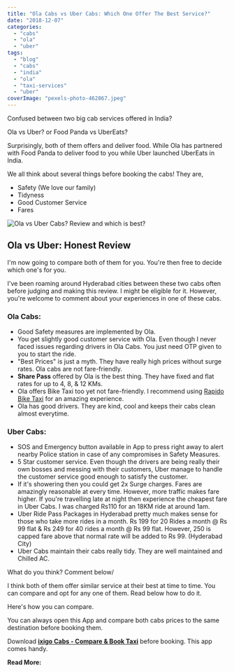 ```yaml
---
title: "Ola Cabs vs Uber Cabs: Which One Offer The Best Service?"
date: "2018-12-07"
categories: 
  - "cabs"
  - "ola"
  - "uber"
tags: 
  - "blog"
  - "cabs"
  - "india"
  - "ola"
  - "taxi-services"
  - "uber"
coverImage: "pexels-photo-462867.jpeg"
---
```


Confused between two big cab services offered in India?

Ola vs Uber? or Food Panda vs UberEats?

Surprisingly, both of them offers and deliver food. While Ola has partnered with Food Panda to deliver food to you while Uber launched UberEats in India. 

We all think about several things before booking the cabs! They are,

- Safety (We love our family)
- Tidyness
- Good Customer Service
- Fares

![Ola vs Uber Cabs? Review and which is best?](/posts/2018/12/images/pexels-photo-462867-1024x576.jpeg)

## Ola vs Uber: Honest Review

I'm now going to compare both of them for you. You're then free to decide which one's for you.

I've been roaming around Hyderabad cities between these two cabs often before judging and making this review. I might be eligible for it. However, you're welcome to comment about your experiences in one of these cabs.

### Ola Cabs:

- Good Safety measures are implemented by Ola.
- You get slightly good customer service with Ola. Even though I never faced issues regarding drivers in Ola Cabs. You just need OTP given to you to start the ride. 
- "Best Prices" is just a myth. They have really high prices without surge rates. Ola cabs are not fare-friendly.
- **Share Pass** offered by Ola is the best thing. They have fixed and flat rates for up to 4, 8, & 12 KMs.
- Ola offers Bike Taxi too yet not fare-friendly. I recommend using [Rapido Bike Taxi](http://rapido.bike) for an amazing experience.
- Ola has good drivers. They are kind, cool and keeps their cabs clean almost everytime. 

### Uber Cabs:

- SOS and Emergency button available in App to press right away to alert nearby Police station in case of any compromises in Safety Measures.
- 5 Star customer service. Even though the drivers are being really their own bosses and messing with their customers, Uber manage to handle the customer service good enough to satisfy the customer.
- If it's showering then you could get 2x Surge charges. Fares are amazingly reasonable at every time. However, more traffic makes fare higher. If you're travelling late at night then experience the cheapest fare in Uber Cabs. I was charged Rs110 for an 18KM ride at around 1am.
- Uber Ride Pass Packages in Hyderabad pretty much makes sense for those who take more rides in a month. Rs 199 for 20 Rides a month @ Rs 99 flat & Rs 249 for 40 rides a month @ Rs 99 flat. However, 250 is capped fare above that normal rate will be added to Rs 99. (Hyderabad City)
- Uber Cabs maintain their cabs really tidy. They are well maintained and Chilled AC.

What do you think? Comment below/

I think both of them offer similar service at their best at time to time. You can compare and opt for any one of them. Read below how to do it.

Here's how you can compare.

You can always open this App and compare both cabs prices to the same destination before booking them.

Download **[ixigo Cabs - Compare & Book Taxi](https://play.google.com/store/apps/details?id=com.ixigo.cabs&hl=en_IN)** before booking. This app comes handy.

**Read More:**
